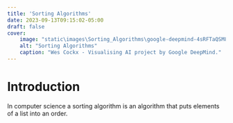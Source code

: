 ```yaml
---
title: 'Sorting Algorithms'
date: 2023-09-13T09:15:02-05:00
draft: false
cover:
    image: "static\images\Sorting_Algorithms\google-deepmind-4sRFTaQSM8Q-unsplash.jpg"
    alt: "Sorting Algorithms"
    caption: "Wes Cockx - Visualising AI project by Google DeepMind."
---
```


# Introduction

In computer science a sorting algorithm is an algorithm that puts elements of a list into an order.